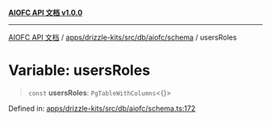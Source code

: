 [**AIOFC API 文档 v1.0.0**](../../../../../../../README.md)

***

[AIOFC API 文档](../../../../../../../modules.md) / [apps/drizzle-kits/src/db/aiofc/schema](../README.md) / usersRoles

# Variable: usersRoles

> `const` **usersRoles**: `PgTableWithColumns`\<\{\}\>

Defined in: [apps/drizzle-kits/src/db/aiofc/schema.ts:172](https://github.com/aiofc-nx/aiofc-server-20250113/blob/c42968e9d610c830827b0ce80268360670d99c8b/apps/drizzle-kits/src/db/aiofc/schema.ts#L172)
